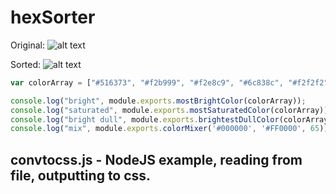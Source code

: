 # hexSorter

Original:
![alt text](https://raw.githubusercontent.com/dagthomas/hexSorter/master/images/unsorted_hexSorter.png "Unsorted Color Array")

Sorted:
![alt text](https://raw.githubusercontent.com/dagthomas/hexSorter/master/images/sorted_hexSorter.png "Sorted Color Array")


```javascript
var colorArray = ["#516373", "#f2b999", "#f2e8c9", "#6c838c", "#f2f2f2"];

console.log("bright", module.exports.mostBrightColor(colorArray));
console.log("saturated", module.exports.mostSaturatedColor(colorArray));
console.log("bright dull", module.exports.brightestDullColor(colorArray));
console.log("mix", module.exports.colorMixer('#000000', '#FF0000', 65));

```

## convtocss.js - NodeJS example, reading from file, outputting to css.